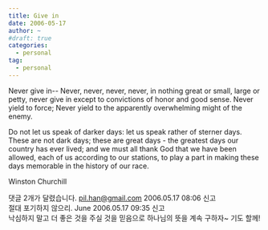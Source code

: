 ```yaml
---
title: Give in
date: 2006-05-17
author: ~
#draft: true
categories:
  - personal
tag:
  - personal
---
```




Never give in--
Never, never, never, never, in nothing great or small, large or petty, 
never give in except to convictions of honor and good sense. 
Never yield to force; 
Never yield to the apparently overwhelming might of the enemy. 

Do not let us speak of darker days: let us speak rather of sterner days. These are not dark days; these are great days - the greatest days our country has ever lived; and we must all thank God that we have been allowed, each of us according to our stations, to play a part in making these days memorable in the history of our race.



Winston Churchill


 댓글  2개가 달렸습니다.
pil.han@gmail.com 2006.05.17 08:06 신고   
절대 포기하지 않으리.
June 2006.05.17 09:35 신고   
낙심하지 말고 더 좋은 것을 주실 것을 믿음으로 하나님의 뜻을 계속 구하자~ 기도 할께!




